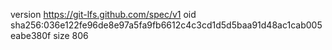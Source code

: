version https://git-lfs.github.com/spec/v1
oid sha256:036e122fe96de8e97a5fa9fb6612c4c3cd1d5d5baa91d48ac1cab005eabe380f
size 806
